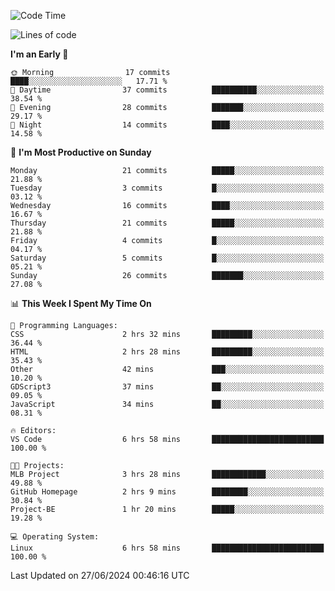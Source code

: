 <!--START_SECTION:waka-->
![Code Time](http://img.shields.io/badge/Code%20Time-191%20hrs%2022%20mins-blue)

![Lines of code](https://img.shields.io/badge/From%20Hello%20World%20I%27ve%20Written-13.6%20thousand%20lines%20of%20code-blue)

**I'm an Early 🐤** 

```text
🌞 Morning                17 commits          ████░░░░░░░░░░░░░░░░░░░░░   17.71 % 
🌆 Daytime                37 commits          ██████████░░░░░░░░░░░░░░░   38.54 % 
🌃 Evening                28 commits          ███████░░░░░░░░░░░░░░░░░░   29.17 % 
🌙 Night                  14 commits          ████░░░░░░░░░░░░░░░░░░░░░   14.58 % 
```
📅 **I'm Most Productive on Sunday** 

```text
Monday                   21 commits          █████░░░░░░░░░░░░░░░░░░░░   21.88 % 
Tuesday                  3 commits           █░░░░░░░░░░░░░░░░░░░░░░░░   03.12 % 
Wednesday                16 commits          ████░░░░░░░░░░░░░░░░░░░░░   16.67 % 
Thursday                 21 commits          █████░░░░░░░░░░░░░░░░░░░░   21.88 % 
Friday                   4 commits           █░░░░░░░░░░░░░░░░░░░░░░░░   04.17 % 
Saturday                 5 commits           █░░░░░░░░░░░░░░░░░░░░░░░░   05.21 % 
Sunday                   26 commits          ███████░░░░░░░░░░░░░░░░░░   27.08 % 
```


📊 **This Week I Spent My Time On** 

```text
💬 Programming Languages: 
CSS                      2 hrs 32 mins       █████████░░░░░░░░░░░░░░░░   36.44 % 
HTML                     2 hrs 28 mins       █████████░░░░░░░░░░░░░░░░   35.43 % 
Other                    42 mins             ███░░░░░░░░░░░░░░░░░░░░░░   10.20 % 
GDScript3                37 mins             ██░░░░░░░░░░░░░░░░░░░░░░░   09.05 % 
JavaScript               34 mins             ██░░░░░░░░░░░░░░░░░░░░░░░   08.31 % 

🔥 Editors: 
VS Code                  6 hrs 58 mins       █████████████████████████   100.00 % 

🐱‍💻 Projects: 
MLB Project              3 hrs 28 mins       ████████████░░░░░░░░░░░░░   49.88 % 
GitHub Homepage          2 hrs 9 mins        ████████░░░░░░░░░░░░░░░░░   30.84 % 
Project-BE               1 hr 20 mins        █████░░░░░░░░░░░░░░░░░░░░   19.28 % 

💻 Operating System: 
Linux                    6 hrs 58 mins       █████████████████████████   100.00 % 
```


 Last Updated on 27/06/2024 00:46:16 UTC
<!--END_SECTION:waka-->
